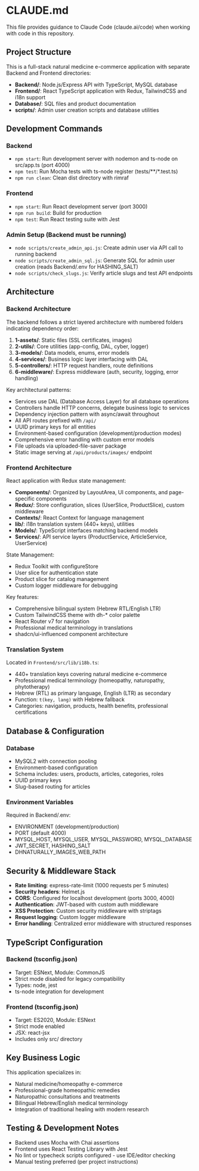# CLAUDE.md

This file provides guidance to Claude Code (claude.ai/code) when working with code in this repository.

## Project Structure

This is a full-stack natural medicine e-commerce application with separate Backend and Frontend directories:

- **Backend/**: Node.js/Express API with TypeScript, MySQL database
- **Frontend/**: React TypeScript application with Redux, TailwindCSS and i18n support
- **Database/**: SQL files and product documentation
- **scripts/**: Admin user creation scripts and database utilities

## Development Commands

### Backend
- `npm start`: Run development server with nodemon and ts-node on src/app.ts (port 4000)
- `npm test`: Run Mocha tests with ts-node register (tests/**/*.test.ts)
- `npm run clean`: Clean dist directory with rimraf

### Frontend  
- `npm start`: Run React development server (port 3000)
- `npm run build`: Build for production
- `npm test`: Run React testing suite with Jest

### Admin Setup (Backend must be running)
- `node scripts/create_admin_api.js`: Create admin user via API call to running backend
- `node scripts/create_admin_sql.js`: Generate SQL for admin user creation (reads Backend/.env for HASHING_SALT)
- `node scripts/check_slugs.js`: Verify article slugs and test API endpoints

## Architecture

### Backend Architecture
The backend follows a strict layered architecture with numbered folders indicating dependency order:

1. **1-assets/**: Static files (SSL certificates, images)
2. **2-utils/**: Core utilities (app-config, DAL, cyber, logger)
3. **3-models/**: Data models, enums, error models
4. **4-services/**: Business logic layer interfacing with DAL
5. **5-controllers/**: HTTP request handlers, route definitions
6. **6-middleware/**: Express middleware (auth, security, logging, error handling)

Key architectural patterns:
- Services use DAL (Database Access Layer) for all database operations
- Controllers handle HTTP concerns, delegate business logic to services
- Dependency injection pattern with async/await throughout
- All API routes prefixed with `/api/`
- UUID primary keys for all entities
- Environment-based configuration (development/production modes)
- Comprehensive error handling with custom error models
- File uploads via uploaded-file-saver package
- Static image serving at `/api/products/images/` endpoint

### Frontend Architecture
React application with Redux state management:

- **Components/**: Organized by LayoutArea, UI components, and page-specific components
- **Redux/**: Store configuration, slices (UserSlice, ProductSlice), custom middleware
- **Contexts/**: React Context for language management
- **lib/**: i18n translation system (440+ keys), utilities
- **Models/**: TypeScript interfaces matching backend models
- **Services/**: API service layers (ProductService, ArticleService, UserService)

State Management:
- Redux Toolkit with configureStore
- User slice for authentication state
- Product slice for catalog management
- Custom logger middleware for debugging

Key features:
- Comprehensive bilingual system (Hebrew RTL/English LTR)
- Custom TailwindCSS theme with dh-* color palette
- React Router v7 for navigation
- Professional medical terminology in translations
- shadcn/ui-influenced component architecture

### Translation System
Located in `Frontend/src/lib/i18b.ts`:
- 440+ translation keys covering natural medicine e-commerce
- Professional medical terminology (homeopathy, naturopathy, phytotherapy)
- Hebrew (RTL) as primary language, English (LTR) as secondary
- Function: `t(key, lang)` with Hebrew fallback
- Categories: navigation, products, health benefits, professional certifications

## Database & Configuration

### Database
- MySQL2 with connection pooling
- Environment-based configuration
- Schema includes: users, products, articles, categories, roles
- UUID primary keys
- Slug-based routing for articles

### Environment Variables
Required in Backend/.env:
- ENVIRONMENT (development/production)
- PORT (default 4000)
- MYSQL_HOST, MYSQL_USER, MYSQL_PASSWORD, MYSQL_DATABASE
- JWT_SECRET, HASHING_SALT
- DHNATURALLY_IMAGES_WEB_PATH

## Security & Middleware Stack

- **Rate limiting**: express-rate-limit (1000 requests per 5 minutes)
- **Security headers**: Helmet.js
- **CORS**: Configured for localhost development (ports 3000, 4000)
- **Authentication**: JWT-based with custom auth middleware
- **XSS Protection**: Custom security middleware with striptags
- **Request logging**: Custom logger middleware
- **Error handling**: Centralized error middleware with structured responses

## TypeScript Configuration

### Backend (tsconfig.json)
- Target: ESNext, Module: CommonJS
- Strict mode disabled for legacy compatibility
- Types: node, jest
- ts-node integration for development

### Frontend (tsconfig.json)
- Target: ES2020, Module: ESNext
- Strict mode enabled
- JSX: react-jsx
- Includes only src/ directory

## Key Business Logic

This application specializes in:
- Natural medicine/homeopathy e-commerce
- Professional-grade homeopathic remedies
- Naturopathic consultations and treatments
- Bilingual Hebrew/English medical terminology
- Integration of traditional healing with modern research

## Testing & Development Notes

- Backend uses Mocha with Chai assertions
- Frontend uses React Testing Library with Jest
- No lint or typecheck scripts configured - use IDE/editor checking
- Manual testing preferred (per project instructions)